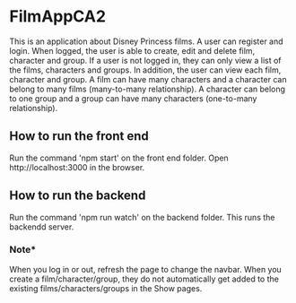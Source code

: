 # FilmAppCA2

This is an application about Disney Princess films. A user can register and login.
When logged, the user is able to create, edit and delete film, character and group.
If a user is not logged in, they can only view a list of the films, characters and groups.
In addition, the user can view each film, character and group.
A film can have many characters and a character can belong to many films (many-to-many relationship).
A character can belong to one group and a group can have many characters (one-to-many relationship).

## How to run the front end

Run the command 'npm start' on the front end folder. Open http://localhost:3000 in the browser.

## How to run the backend

Run the command 'npm run watch' on the backend folder. This runs the backendd server.

### Note*
When you log in or out, refresh the page to change the navbar.
When you create a film/character/group, they do not automatically get added to the existing films/characters/groups in the Show pages.
